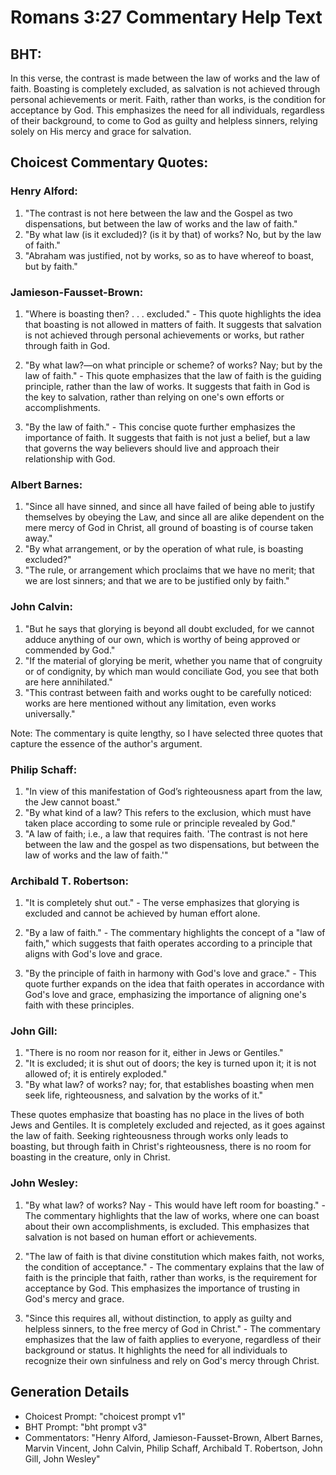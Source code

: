 # Romans 3:27 Commentary Help Text

## BHT:
In this verse, the contrast is made between the law of works and the law of faith. Boasting is completely excluded, as salvation is not achieved through personal achievements or merit. Faith, rather than works, is the condition for acceptance by God. This emphasizes the need for all individuals, regardless of their background, to come to God as guilty and helpless sinners, relying solely on His mercy and grace for salvation.

## Choicest Commentary Quotes:
### Henry Alford:
1. "The contrast is not here between the law and the Gospel as two dispensations, but between the law of works and the law of faith."
2. "By what law (is it excluded)? (is it by that) of works? No, but by the law of faith."
3. "Abraham was justified, not by works, so as to have whereof to boast, but by faith."

### Jamieson-Fausset-Brown:
1. "Where is boasting then? . . . excluded." - This quote highlights the idea that boasting is not allowed in matters of faith. It suggests that salvation is not achieved through personal achievements or works, but rather through faith in God.

2. "By what law?—on what principle or scheme? of works? Nay; but by the law of faith." - This quote emphasizes that the law of faith is the guiding principle, rather than the law of works. It suggests that faith in God is the key to salvation, rather than relying on one's own efforts or accomplishments.

3. "By the law of faith." - This concise quote further emphasizes the importance of faith. It suggests that faith is not just a belief, but a law that governs the way believers should live and approach their relationship with God.

### Albert Barnes:
1. "Since all have sinned, and since all have failed of being able to justify themselves by obeying the Law, and since all are alike dependent on the mere mercy of God in Christ, all ground of boasting is of course taken away."
2. "By what arrangement, or by the operation of what rule, is boasting excluded?"
3. "The rule, or arrangement which proclaims that we have no merit; that we are lost sinners; and that we are to be justified only by faith."

### John Calvin:
1. "But he says that glorying is beyond all doubt excluded, for we cannot adduce anything of our own, which is worthy of being approved or commended by God."
2. "If the material of glorying be merit, whether you name that of congruity or of condignity, by which man would conciliate God, you see that both are here annihilated."
3. "This contrast between faith and works ought to be carefully noticed: works are here mentioned without any limitation, even works universally."

Note: The commentary is quite lengthy, so I have selected three quotes that capture the essence of the author's argument.

### Philip Schaff:
1. "In view of this manifestation of God’s righteousness apart from the law, the Jew cannot boast."
2. "By what kind of a law? This refers to the exclusion, which must have taken place according to some rule or principle revealed by God."
3. "A law of faith; i.e., a law that requires faith. 'The contrast is not here between the law and the gospel as two dispensations, but between the law of works and the law of faith.'"

### Archibald T. Robertson:
1. "It is completely shut out." - The verse emphasizes that glorying is excluded and cannot be achieved by human effort alone. 

2. "By a law of faith." - The commentary highlights the concept of a "law of faith," which suggests that faith operates according to a principle that aligns with God's love and grace. 

3. "By the principle of faith in harmony with God's love and grace." - This quote further expands on the idea that faith operates in accordance with God's love and grace, emphasizing the importance of aligning one's faith with these principles.

### John Gill:
1. "There is no room nor reason for it, either in Jews or Gentiles."
2. "It is excluded; it is shut out of doors; the key is turned upon it; it is not allowed of; it is entirely exploded."
3. "By what law? of works? nay; for, that establishes boasting when men seek life, righteousness, and salvation by the works of it."

These quotes emphasize that boasting has no place in the lives of both Jews and Gentiles. It is completely excluded and rejected, as it goes against the law of faith. Seeking righteousness through works only leads to boasting, but through faith in Christ's righteousness, there is no room for boasting in the creature, only in Christ.

### John Wesley:
1. "By what law? of works? Nay - This would have left room for boasting." - The commentary highlights that the law of works, where one can boast about their own accomplishments, is excluded. This emphasizes that salvation is not based on human effort or achievements.

2. "The law of faith is that divine constitution which makes faith, not works, the condition of acceptance." - The commentary explains that the law of faith is the principle that faith, rather than works, is the requirement for acceptance by God. This emphasizes the importance of trusting in God's mercy and grace.

3. "Since this requires all, without distinction, to apply as guilty and helpless sinners, to the free mercy of God in Christ." - The commentary emphasizes that the law of faith applies to everyone, regardless of their background or status. It highlights the need for all individuals to recognize their own sinfulness and rely on God's mercy through Christ.


## Generation Details
- Choicest Prompt: "choicest prompt v1"
- BHT Prompt: "bht prompt v3"
- Commentators: "Henry Alford, Jamieson-Fausset-Brown, Albert Barnes, Marvin Vincent, John Calvin, Philip Schaff, Archibald T. Robertson, John Gill, John Wesley"
